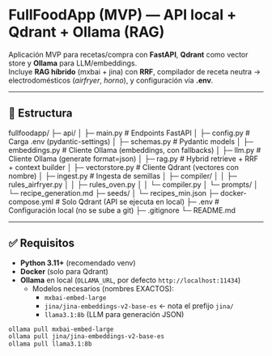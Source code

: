 # FullFoodApp (MVP) — API local + Qdrant + Ollama (RAG)

Aplicación MVP para recetas/compra con **FastAPI**, **Qdrant** como vector store y **Ollama** para LLM/embeddings.  
Incluye **RAG híbrido** (mxbai + jina) con **RRF**, compilador de receta neutra → electrodomésticos (*airfryer*, *horno*), y configuración vía **.env**.

---

## 📁 Estructura
fullfoodapp/
├─ api/
│ ├─ main.py # Endpoints FastAPI
│ ├─ config.py # Carga .env (pydantic-settings)
│ ├─ schemas.py # Pydantic models
│ ├─ embeddings.py # Cliente Ollama (embeddings, con fallbacks)
│ ├─ llm.py # Cliente Ollama (generate format=json)
│ ├─ rag.py # Hybrid retrieve + RRF + context builder
│ ├─ vectorstore.py # Cliente Qdrant (vectores con nombre)
│ ├─ ingest.py # Ingesta de semillas
│ ├─ compiler/
│ │ ├─ rules_airfryer.py
│ │ ├─ rules_oven.py
│ │ └─ compiler.py
│ └─ prompts/
│ └─ recipe_generation.md
├─ seeds/
│ └─ recipes_min.json
├─ docker-compose.yml # Solo Qdrant (API se ejecuta en local)
├─ .env # Configuración local (no se sube a git)
├─ .gitignore
└─ README.md


---

## ✅ Requisitos

- **Python 3.11+** (recomendado venv)
- **Docker** (solo para Qdrant)
- **Ollama** en local (`OLLAMA_URL`, por defecto `http://localhost:11434`)
  - Modelos necesarios (nombres EXACTOS):
    - `mxbai-embed-large`
    - `jina/jina-embeddings-v2-base-es`  ← nota el prefijo `jina/`
    - `llama3.1:8b` (LLM para generación JSON)

```bash
ollama pull mxbai-embed-large
ollama pull jina/jina-embeddings-v2-base-es
ollama pull llama3.1:8b
